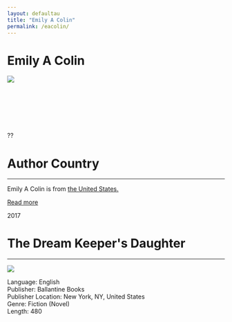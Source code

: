 ```yaml
---
layout: defaultau
title: "Emily A Colin"
permalink: /eacolin/
---
```

<!-- partial:index.partial.html -->
<div class="content">
    <h1>Emily A Colin</h1>
    <div class="quote">
        <div><img src="http://emilycolin.com/wp-content/uploads/2021/04/emily-colin-bio-page.jpg" class="logo"></div>
    </div>
    <div class="timeline">
        <div style="padding-bottom:100px;"></div>
        <div class="block">
            <div class="date right"><p class="right"> ?? </p></div>
            <div class="dot"></div>
            <div class="left first">
            <div class="author_country">
                <h1>Author Country</h1><hr>
            <div class="aclocation"> <p>Emily A Colin is from <a href="{{ site.baseurl }}/3"> the United States.</a></p></div>
              <div class="acreadmore">   <a href="NA" target="_blank">Read more</a> </div>
            </div>
            </div>
        </div>
        <div class="block">
            <div class="date left"><p class="left">2017</p></div>
            <div class="dot"></div>
            <div class="right hide">
                <h1>The Dream Keeper's Daughter</h1><hr>
                <p><img src="https://encrypted-tbn0.gstatic.com/images?q=tbn:ANd9GcTS4wPTP0IvTUXcHJBg71p_sQODzVeQs9NxJNfMu4s0emx1Q80-"></p>
                <p>
                Language: English<br>
                Publisher: Ballantine Books<br>
                Publisher Location: New York, NY, United States<br>
                Genre: Fiction (Novel)<br>
                Length: 480<br>
                </p>
            </div>
        </div>
  <!-- partial -->
<script src='https://cdnjs.cloudflare.com/ajax/libs/jquery/3.1.1/jquery.min.js'></script><script  src="{{ site.baseurl }}/assets/js/authorscript.js"></script>